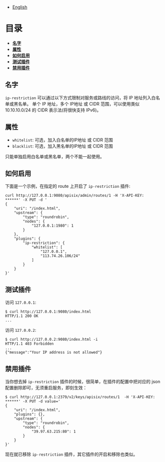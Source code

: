 <!--
#
# Licensed to the Apache Software Foundation (ASF) under one or more
# contributor license agreements.  See the NOTICE file distributed with
# this work for additional information regarding copyright ownership.
# The ASF licenses this file to You under the Apache License, Version 2.0
# (the "License"); you may not use this file except in compliance with
# the License.  You may obtain a copy of the License at
#
#     http://www.apache.org/licenses/LICENSE-2.0
#
# Unless required by applicable law or agreed to in writing, software
# distributed under the License is distributed on an "AS IS" BASIS,
# WITHOUT WARRANTIES OR CONDITIONS OF ANY KIND, either express or implied.
# See the License for the specific language governing permissions and
# limitations under the License.
#
-->

- [English](../../plugins/ip-restriction.md)

# 目录
- [**名字**](#名字)
- [**属性**](#属性)
- [**如何启用**](#如何启用)
- [**测试插件**](#测试插件)
- [**禁用插件**](#禁用插件)

## 名字

`ip-restriction` 可以通过以下方式限制对服务或路线的访问，将 IP 地址列入白名单或黑名单。 单个 IP 地址，多个 IP地址 或 CIDR 范围，可以使用类似 10.10.10.0/24 的 CIDR 表示法(将很快支持 IPv6)。

## 属性

* `whitelist`: 可选，加入白名单的IP地址 或 CIDR 范围
* `blacklist`: 可选，加入黑名单的IP地址 或 CIDR 范围

只能单独启用白名单或黑名单，两个不能一起使用。

## 如何启用

下面是一个示例，在指定的 route 上开启了 `ip-restriction` 插件:

```shell
curl http://127.0.0.1:9080/apisix/admin/routes/1 -H 'X-API-KEY: ******' -X PUT -d '
{
    "uri": "/index.html",
    "upstream": {
        "type": "roundrobin",
        "nodes": {
            "127.0.0.1:1980": 1
        }
    },
    "plugins": {
        "ip-restriction": {
            "whitelist": [
                "127.0.0.1",
                "113.74.26.106/24"
            ]
        }
    }
}'
```

## 测试插件

访问 `127.0.0.1`:

```shell
$ curl http://127.0.0.1:9080/index.html
HTTP/1.1 200 OK
...
```

访问 `127.0.0.2`:

```shell
$ curl http://127.0.0.2:9080/index.html -i
HTTP/1.1 403 Forbidden
...
{"message":"Your IP address is not allowed"}
```

## 禁用插件

当你想去掉 `ip-restriction` 插件的时候，很简单，在插件的配置中把对应的 json 配置删除即可，无须重启服务，即刻生效：

```shell
$ curl http://127.0.0.1:2379/v2/keys/apisix/routes/1  -H 'X-API-KEY: ******' -X PUT -d value='
{
    "uri": "/index.html",
    "plugins": {},
    "upstream": {
        "type": "roundrobin",
        "nodes": {
            "39.97.63.215:80": 1
        }
    }
}'
```

现在就已移除 `ip-restriction` 插件，其它插件的开启和移除也类似。

